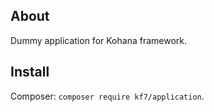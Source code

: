 ## About

Dummy application for Kohana framework.

## Install

Composer: `composer require kf7/application`.
